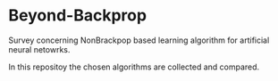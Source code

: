 # Beyond-Backprop
Survey concerning NonBrackpop based learning algorithm for artificial neural netowrks. 

In this repositoy the chosen algorithms are collected and compared. 


